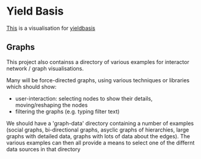 # Yield Basis

[This](https://aaronp.github.io/yieldbasis/) is a visualisation for [yieldbasis](https://yieldbasis.com/earn)

## Graphs

This project also  containss a directory of various examples for interactor network / graph visualisations.

Many will be force-directed graphs, using various techniques or libraries which should show:

 * user-interaction: selecting nodes to show their details, moving/reshaping the nodes
 * filtering the graphs (e.g. typing filter text)

We should have a 'graph-data' directory containing a number of examples (social graphs, bi-directional graphs, asyclic graphs of hierarchies, large graphs with detailed data, graphs with lots of data about the edges). The various examples can then all provide a means to select one of the differnt data sources in that directory

